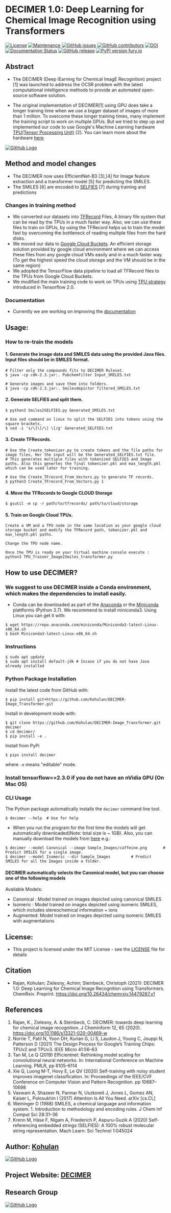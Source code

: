 # DECIMER 1.0: Deep Learning for Chemical Image Recognition using Transformers

[![License](https://img.shields.io/badge/License-MIT%202.0-blue.svg)](https://opensource.org/licenses/MIT)
[![Maintenance](https://img.shields.io/badge/Maintained%3F-yes-blue.svg)](https://GitHub.com/Kohulan/DECIMER-Image_Transformer/graphs/commit-activity)
[![GitHub issues](https://img.shields.io/github/issues/Kohulan/DECIMER-Image_Transformer.svg)](https://GitHub.com/Kohulan/DECIMER-Image_Transformer/issues/)
[![GitHub contributors](https://img.shields.io/github/contributors/Kohulan/DECIMER-Image_Transformer.svg)](https://GitHub.com/Kohulan/DECIMER-Image_Transformer/graphs/contributors/)
[![DOI](https://zenodo.org/badge/293572361.svg)](https://zenodo.org/badge/latestdoi/293572361)
[![Documentation Status](https://readthedocs.org/projects/decimer-image-transformer/badge/?version=latest)](https://decimer-image-transformer.readthedocs.io/en/latest/?badge=latest)
[![GitHub release](https://img.shields.io/github/release/Kohulan/DECIMER-Image_Transformer.svg)](https://GitHub.com/Kohulan/DECIMER-Image_Transformer/releases/)
[![PyPI version fury.io](https://badge.fury.io/py/decimer.svg)](https://pypi.python.org/pypi/decimer/)

## Abstract

- The DECIMER (Deep lEarning for Chemical ImagE Recognition) project [1] was launched to address the OCSR problem with the latest computational intelligence methods to provide an automated open-source software solution.

- The original implementation of DECIMER[1] using GPU does take a longer training time when we use a bigger dataset of images of more than 1 million. To overcome these longer training times, many implement the training script to work on multiple GPUs. But we tried to step up and implemented our code to use Google's Machine Learning hardware [TPU(Tensor Processing Unit)](https://en.wikipedia.org/wiki/Tensor_Processing_Unit) [2]. You can learn more about the hardware [here](https://en.wikipedia.org/wiki/Tensor_Processing_Unit).

[![GitHub Logo](https://github.com/Kohulan/DECIMER-Image_Transformer/blob/master/DECIMER_8K_Red_.png?raw=true)](https://github.com/Kohulan/Smiles-TO-iUpac-Translator)

## Method and model changes
 - The DECIMER now uses EfficientNet-B3 [3],[4] for Image feature extraction and a transformer model [5] for predicting the SMILES.
 - The SMILES [6] are encoded to [SELFIES](https://github.com/aspuru-guzik-group/selfies) [7] during training and predictions

### Changes in training method

 - We converted our datasets into [TFRecord](https://www.tensorflow.org/tutorials/load_data/tfrecord) Files, A binary file system that can be read by the TPUs in a much faster way. Also, we can use these files to train on GPUs, by using the TFRecord helps us to train the model fast by overcoming the bottleneck of reading multiple files from the hard disks.
 - We moved our data to [Google Cloud Buckets](https://cloud.google.com/storage/docs/json_api/v1/buckets). An efficient storage solution provided by google cloud environment where we can access these files from any google cloud VMs easily and in a much faster way. (To get the highest speed the cloud storage and the VM should be in the same region)
 - We adopted the TensorFlow data pipeline to load all TFRecord files to the TPUs from Google Cloud Buckets.
 - We modified the main training code to work on TPUs using [TPU strategy](https://www.tensorflow.org/api_docs/python/tf/distribute/TPUStrategy) introduced in Tensorflow 2.0.

### Documentation

- Currently we are working on improving the [documentation](https://decimer-image-transformer.readthedocs.io/en/latest/)

## Usage:

### How to re-train the models

#### 1. Generate the image data and SMILES data using the provided Java files. Input files should be in SMILES format.
```
# Filter only the compounds fits to DECIMER Ruleset.
$ java -cp cdk-2.3.jar:. Pubchemfilter Input_SMILES.txt

# Generate images and save them into folders.
$ java -cp cdk-2.3.jar:. Smilesdepictor filtered_SMILES.txt

```
#### 2. Generate SELFIES and split them.
```
$ python3 Smiles2SELFIES.py Generated_SMILES.txt

# Use sed command on linux to split the SELFIES into tokens using the square brackets.
$ sed -i 's/\]\[/\] \[/g' Generated_SELFIES.txt
```
#### 3. Create TFRecords.
```
# Use the Create_tokenizer.py to create tokens and the file paths for image files, Her the input will be the Generated_SELFIES.txt file.
# This generates multiple files with tokenized SELFIES and Image paths. Also this genertes the final tokenizer.pkl and max_length.pkl which can be used later for training.

# Use the Create_TFrecord_From_Vectors.py to generate TF records. 
$ python3 Create_TFrecord_From_Vectors.py 1 
```

#### 4. Move the TFRecords to Google CLOUD Storage
```
$ gsutil -m cp -r path/to/tfrecords/ path/to/cloud/storage
```

#### 5. Train on Google Cloud TPUs.

```
Create a VM and a TPU node in the same location as your google cloud storage bucket and modify the TFRecord path, tokenizer.pkl and max_length.pkl paths.

Change the TPU node name.

Once the TPU is ready on your Virtual machine console execute : python3 TPU_Trainer_Image2Smiles_transformer.py
```

## How to use DECIMER?

### We suggest to use DECIMER inside a Conda environment, which makes the dependencies to install easily.
- Conda can be downloaded as part of the [Anaconda](https://www.anaconda.com/) or the [Miniconda](https://conda.io/en/latest/miniconda.html) plattforms (Python 3.7). We recommend to install miniconda3. Using Linux you can get it with:
```
$ wget https://repo.anaconda.com/miniconda/Miniconda3-latest-Linux-x86_64.sh
$ bash Miniconda3-latest-Linux-x86_64.sh
```

### Instructions

```
$ sudo apt update
$ sudo apt install default-jdk # Incase if you do not have Java already installed
```

### Python Package Installation

Install the latest code from GitHub with:

```shell
$ pip install git+https://github.com/Kohulan/DECIMER-Image_Transformer.git
```

Install in development mode with:

```shell
$ git clone https://github.com/Kohulan/DECIMER-Image_Transformer.git decimer
$ cd decimer/
$ pip install -e .
```

Install from PyPi
```shell
$ pips install decimer
```

where `-e` means "editable" mode.

### Install tensorflow==2.3.0 if you do not have an nVidia GPU (On Mac OS)

### CLI Usage

The Python package automatically installs the `decimer` command line tool.

```shell
$ decimer --help  # Use for help
```

- When you run the program for the first time the models will get automatically downloaded(Note: total size is ~ 1GB). Also, you can manually download the models from [here](https://storage.googleapis.com/iupac_models_trained/DECIMER_transformer_models/DECIMER_trained_models_v1.0.zip)
e.g.: 
```shell
$ decimer --model Canonical --image Sample_Images/caffeine.png       # Predict SMILES for a single image.
$ decimer --model Isomeric --dir Sample_Images         # Predict SMILES for all the Images inside a folder.
```
#### DECIMER automatically selects the Canonical model, but you can choose one of the following models

Available Models:
 - Canonical : Model trained on images depicted using canonical SMILES
 - Isomeric : Model trained on images depicted using isomeric SMILES, which includes stereochemical information + ions
 - Augmented: Model trained on images depicted using isomeric SMILES with augmentations 

## License:
- This project is licensed under the MIT License - see the [LICENSE](https://raw.githubusercontent.com/Kohulan/DECIMER-Image_Transformer/master/LICENSE?token=AHKLIF3EULMCUKCFUHIPBMDARSMDO) file for details

## Citation

- Rajan, Kohulan; Zielesny, Achim; Steinbeck, Christoph (2021): DECIMER 1.0: Deep Learning for Chemical Image Recognition using Transformers. ChemRxiv. Preprint. https://doi.org/10.26434/chemrxiv.14479287.v1 


## References

1. Rajan, K., Zielesny, A. & Steinbeck, C. DECIMER: towards deep learning for chemical image recognition. J Cheminform 12, 65 (2020). https://doi.org/10.1186/s13321-020-00469-w
2. Norrie T, Patil N, Yoon DH, Kurian G, Li S, Laudon J, Young C, Jouppi N, Patterson D (2021) The Design Process for Google’s Training Chips: TPUv2 and TPUv3. IEEE Micro 41:56–63
3. Tan M, Le Q (2019) Efficientnet: Rethinking model scaling for convolutional neural networks. In: International Conference on Machine Learning. PMLR, pp 6105–6114
4. Xie Q, Luong M-T, Hovy E, Le QV (2020) Self-training with noisy student improves imagenet classification. In: Proceedings of the IEEE/CVF Conference on Computer Vision and Pattern Recognition. pp 10687–10698
5. Vaswani A, Shazeer N, Parmar N, Uszkoreit J, Jones L, Gomez AN, Kaiser L, Polosukhin I (2017) Attention Is All You Need. arXiv [cs.CL]
6. Weininger D (1988) SMILES, a chemical language and information system. 1. Introduction to methodology and encoding rules. J Chem Inf Comput Sci 28:31–36
7. Krenn M, Häse F, Nigam A, Friederich P, Aspuru-Guzik A (2020) Self-referencing embedded strings (SELFIES): A 100% robust molecular string representation. Mach Learn: Sci Technol 1:045024


## Author: [Kohulan](https://kohulanr.com)

[![GitHub Logo](https://github.com/Kohulan/DECIMER-Image-to-SMILES/raw/master/assets/DECIMER.gif)](https://decimer.ai)

## Project Website: [DECIMER](https://decimer.ai)

## Research Group
[![GitHub Logo](https://github.com/Kohulan/DECIMER-Image-to-SMILES/blob/master/assets/CheminfGit.png)](https://cheminf.uni-jena.de)
